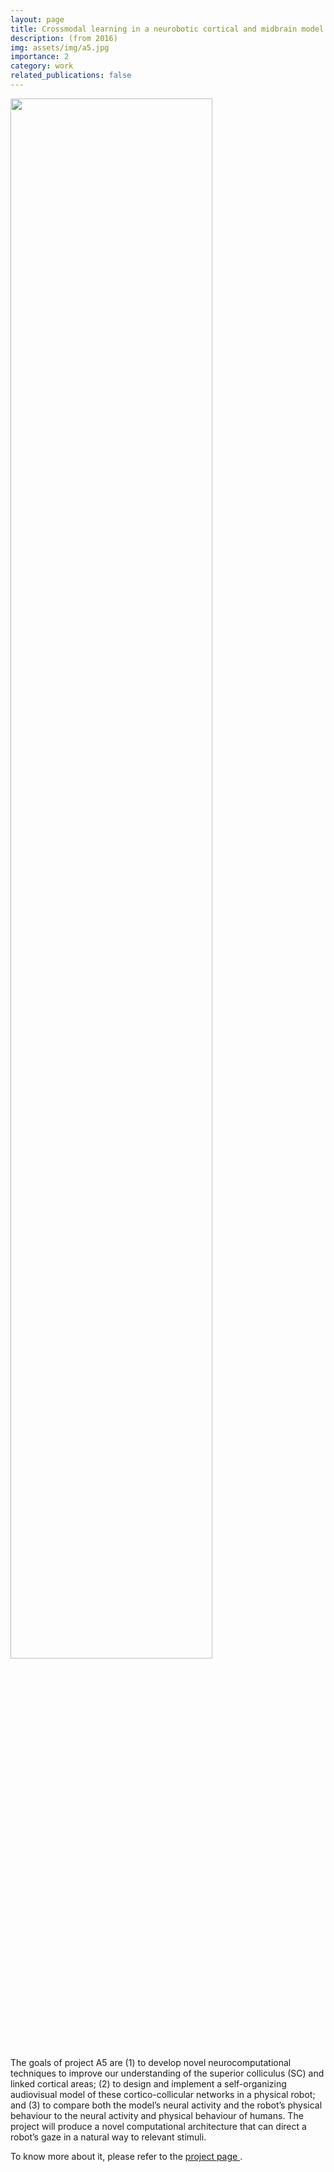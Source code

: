 ```yaml
---
layout: page
title: Crossmodal learning in a neurobotic cortical and midbrain model
description: (from 2016)
img: assets/img/a5.jpg
importance: 2
category: work
related_publications: false
---
```



<img src="https://www.pablobarros.com/assets/img/a5.jpg" width="80%">

The goals of project A5 are (1) to develop novel neurocomputational techniques to improve our understanding of the superior colliculus (SC) and linked cortical areas; (2) to design and implement a self-organizing audiovisual model of these cortico-collicular networks in a physical robot; and (3) to compare both the model’s neural activity and the robot’s physical behaviour to the neural activity and physical behaviour of humans. The project will produce a novel computational architecture that can direct a robot’s gaze in a natural way to relevant stimuli.


To know more about it, please refer to the <a href="https://www.crossmodal-learning.org/projects-phase1/area-a/a5-neurobotic-brain.html" target="_blank">
project page </a>.

